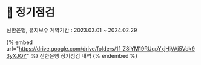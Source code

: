 # 🔧 정기점검

신한은행, 유지보수 계약기간 : 2023.03.01 \~ 2024.02.29&#x20;

{% embed url="https://drive.google.com/drive/folders/1f_Z8iYM19RUqpYxjHjVAj5Vdk93yXJQY" %}
신한은행 정기점검 내역
{% endembed %}
